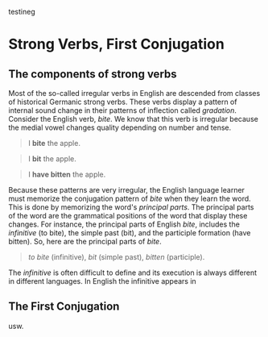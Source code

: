 testineg

# Strong Verbs, First Conjugation


## The components of strong verbs

Most of the so-called irregular verbs in English are descended from classes of historical Germanic strong verbs. These verbs display a pattern of internal sound change in their patterns of inflection called _gradation_. Consider the English verb, _bite_. We know that this verb is irregular because the medial vowel changes quality depending on number and tense.

>I __bite__ the apple.

>I __bit__ the apple. 

>I __have bitten__ the apple. 

Because these patterns are very irregular, the English language learner must memorize the conjugation pattern of _bite_ when they learn the word. This is done by memorizing the word's _principal parts_. The principal parts of the word are the grammatical positions of the word that display these changes. For instance, the principal parts of English _bite_, includes the _infinitive_ (to bite), the simple past (bit), and the participle formation (have bitten). So, here are the principal parts of _bite_.

>_to bite_ (infinitive), _bit_ (simple past), _bitten_ (participle).

The _infinitive_ is often difficult to define and its execution is always different in different languages. In English the infinitive appears in 


## The First Conjugation

usw. 
